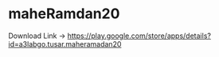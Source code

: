# maheRamdan20
Download Link -> https://play.google.com/store/apps/details?id=a3labgo.tusar.maheramadan20
